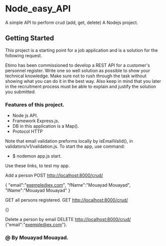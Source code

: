 # Node_easy_API

A simple API to perform crud (add, get, delete) A Nodejs project.

## Getting Started

This project is a starting point for a job application and is a solution for the following request.

Etimo has been commissioned to develop a REST API for a customer's personnel register. Write one so well
solution as possible to show your technical knowledge. Make sure not to rush through
the task without showing what you can do it in the best way. Also keep in mind that you later in
the recruitment process must be able to explain and justify the solution you submitted.

### Features of this project.
- Node js API. 
- Framework Express.js.
- DB in this application is a Map().
- Protocol HTTP


Note that email validation preforms locally by isEmailValid(), in validators/v1/validation.js.
To start the app, use command:

- $ nodemon app.js start.

Use these links, to test my app.

Add a person POST [http://localhost:8000/crud/](http://localhost:8000/crud/)

{
"email":"[exemple@ex.com](mailto:exemple@ex.com)",
"fName":"Mouayad Mouayad",
"lName":"Mouayad Mouayad"
}

GET all persons registered.
GET [http://localhost:8000/crud/](http://localhost:8000/crud/)

{}

Delete a person by email DELETE [http://localhost:8000/crud/](http://localhost:8000/crud/)
{"email":"[exemple@ex.com](mailto:exemple@ex.com)"}.

### @ By Mouayad Mouayad.

